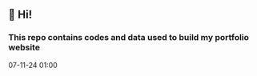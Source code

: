 ## 👋 Hi!
### This repo contains codes and data used to build my portfolio website

07-11-24 01:00







